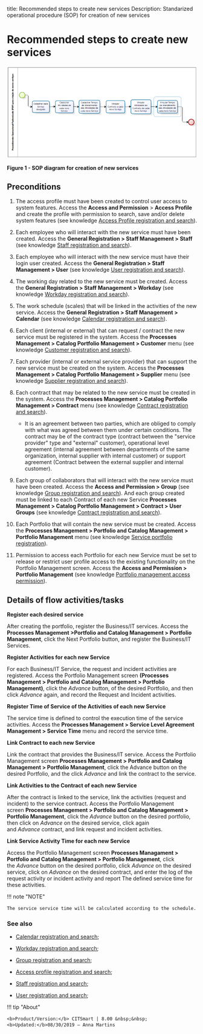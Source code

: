 title: Recommended steps to create new services
Description: Standarized operational procedure (SOP) for creation of new services

# Recommended steps to create new services


![figure](images/steps.png)

**Figure 1 - SOP diagram for creation of new services**

Preconditions
-------------

1.  The access profile must have been created to control user access to system
    features. Access the **Access and Permission** > **Access Profile** and
    create the profile with permission to search, save and/or delete system
    features (see knowledge [Access Profile registration and search][1]).

2.  Each employee who will interact with the new service must have been created.
    Access the **General Registration > Staff Management > Staff** (see knowledge [Staff registration and search][2]).

3.  Each employee who will interact with the new service must have their login
    user created. Access the **General Registration > Staff Management >
    User** (see knowledge [User registration and search][3]).

4.  The working day related to the new service must be created. Access
    the **General Registration > Staff Management > Workday** (see
    knowledge [Workday registration and search][4]).

5.  The work schedule (scales) that will be linked in the activities of the new
    service. Access the **General Registration > Staff Management >
    Calendar** (see knowledge [Calendar registration and search][5]).

6.  Each client (internal or external) that can request / contract the new
    service must be registered in the system. Access the **Processes Management > Catalog Portfolio Management > Customer** menu (see knowledge [Customer registration and search][6]).

7.  Each provider (internal or external service provider) that can support the
    new service must be created on the system. Access the **Processes Management > Catalog Portfolio Management > Supplier** menu (see knowledge [Supplier registration and search][7]).

8.  Each contract that may be related to the new service must be created in the
    system. Access the **Processes Management > Catalog Portfolio Management > Contract** menu (see knowledge [Contract registration and search][8]).

    -   It is an agreement between two parties, which are obliged to comply with
        what was agreed between them under certain conditions. The contract may
        be of the contract type (contract between the "service provider" type
        and "external" customer), operational level agreement (internal
        agreement between departments of the same organization, internal
        supplier with internal customer) or support agreement (Contract between
        the external supplier and internal customer).

9.  Each group of collaborators that will interact with the new service must
    have been created. Access the **Access and Permission > Group** (see
    knowledge [Group registration and search][9]).
    And each group created must be linked to each Contract of each new Service
    **Processes Management > Catalog Portfolio Management > Contract > User
    Groups** (see knowledge [Contract registration and search][10]).

10. Each Portfolio that will contain the new service must be created. Access
    the **Processes Management > Portfolio and Catalog Management > Portfolio
    Management** menu (see knowledge [Service portfolio registration][11]).

11. Permission to access each Portfolio for each new Service must be set to
    release or restrict user profile access to the existing functionality on the
    Portfolio Management screen. Access the **Access and
    Permission > Portfolio Management** (see knowledge [Portfolio management
    access permission][12]).

Details of flow activities/tasks
--------------------------------

**Register each desired service**

After creating the portfolio, register the Business/IT services. Access
the **Processes Management >Portfolio and Catalog Management > Portfolio
Management**, click the Next Portfolio button, and register the Business/IT
Services.

**Register Activities for each new Service**

For each Business/IT Service, the request and incident activities are
registered. Access the Portfolio Management screen **(Processes Management >
Portfolio and Catalog Management > Portfolio Management)**, click
the *Advance* button, of the desired Portfolio, and then click *Advance* again,
and record the Request and Incident activities.

**Register Time of Service of the Activities of each new Service**

The service time is defined to control the execution time of the service
activities. Access the **Processes Management > Service Level Agreement
Management > Service Time** menu and record the service time.

**Link Contract to each new Service**

Link the contract that provides the Business/IT service. Access the Portfolio
Management screen **Processes Management > Portfolio and Catalog Management >
Portfolio Management**, click the Advance button on the desired Portfolio, and
the click *Advance* and link the contract to the service.

**Link Activities to the Contract of each new Service**

After the contract is linked to the service, link the activities (request and
incident) to the service contract. Access the Portfolio Management
screen **Processes Management > Portfolio and Catalog Management > Portfolio
Management**, click the *Advance* button on the desired portfolio, then click
on *Advance* on the desired service, click again and *Advance* contract, and
link request and incident activities.

**Link Service Activity Time for each new Service**

Access the Portfolio Management screen **Processes Managament > Portfolio and
Catalog Management > Portfolio Management**, click the *Advance* button on the
desired portfolio, click *Advance* on the desired service, click on *Advance* on
the desired contract, and enter the log of the request activity or incident
activity and report The defined service time for these activities.

!!! note "NOTE"

    The service service time will be calculated according to the schedule.

### See also

-   [Calendar registration and search][5];

-   [Workday registration and search][4];

-   [Group registration and search][9];

-   [Access profile registration and search][4];

-   [Staff registration and search][2];

-   [User registration and search][3];



[1]:/en-us/citsmart-platform-7/initial-settings/access-settings/profile/user-profile.html
[2]:/en-us/citsmart-platform-7/initial-settings/access-settings/user/employee.html
[3]:/en-us/citsmart-platform-7/initial-settings/access-settings/user/user-register.html
[4]:/en-us/citsmart-platform-7/plataform-administration/time/create-working-day.html
[5]:/en-us/citsmart-platform-7/plataform-administration/time/create-calendar.html
[6]:/en-us/citsmart-platform-7/processes/portfolio-and-catalog/client.html
[7]:/en-us/citsmart-platform-7/processes/portfolio-and-catalog/provider.html
[8]:/en-us/citsmart-platform-7/additional-features/contract-management/use/register-contract.html
[9]:/en-us/citsmart-platform-7/initial-settings/access-settings/user/group.html
[10]:/en-us/citsmart-platform-7/processes/portfolio-and-catalog/register.html
[11]:/en-us/citsmart-platform-7/processes/portfolio-and-catalog/portfolio-access.html
[12]:/en-us/citsmart-platform-7/processes/portfolio-and-catalog/portfolio-access.html



!!! tip "About"

    <b>Product/Version:</b> CITSmart | 8.00 &nbsp;&nbsp;
    <b>Updated:</b>08/30/2019 – Anna Martins
